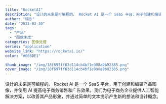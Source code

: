 ```yaml
---
title: "RocketAI"
description: "设计的未来是可编程的。 Rocket AI 是一个 SaaS 平台，用于创建和编辑产品图像，并使用 AI 提高电子商务销"
author: "瑞东"
date: "2023-03-30"
tags:
  - "产品"
  - "图像生成"
categories: 图像处理
series: "application"
website_link: "https://rocketai.io/"
color: "#008DE1"

thumb_image: "/img/18f697ff63d114cb4bf1e908a9b92385.png"
cover_image: "/img/18f697ff63d114cb4bf1e908a9b92385.png"
---
```


设计的未来是可编程的。 Rocket AI 是一个 SaaS 平台，用于创建和编辑产品图像，并使用 AI 提高电子商务销售和广告效果。我们为电子商务企业提供人工智能解决方案，以改善其产品形象，并通过简单的文本提示产生新的想法和设计概念。 